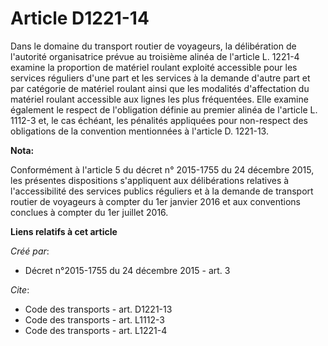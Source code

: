 # Article D1221-14

Dans le domaine du transport routier de voyageurs, la délibération de l'autorité organisatrice prévue au troisième alinéa de
l'article L. 1221-4 examine la proportion de matériel roulant exploité accessible pour les services réguliers d'une part et
les services à la demande d'autre part et par catégorie de matériel roulant ainsi que les modalités d'affectation du matériel
roulant accessible aux lignes les plus fréquentées. Elle examine également le respect de l'obligation définie au premier
alinéa de l'article L. 1112-3 et, le cas échéant, les pénalités appliquées pour non-respect des obligations de la convention
mentionnées à l'article D. 1221-13.

**Nota:**

Conformément à l'article 5 du décret n° 2015-1755 du 24 décembre 2015,  les présentes dispositions s'appliquent aux
délibérations relatives à  l'accessibilité des services publics réguliers et à la demande de  transport routier de voyageurs
à compter du 1er janvier 2016 et aux  conventions conclues à compter du 1er juillet 2016.

**Liens relatifs à cet article**

_Créé par_:

  - Décret n°2015-1755 du 24 décembre 2015 - art. 3

_Cite_:

  - Code des transports - art. D1221-13
  - Code des transports - art. L1112-3
  - Code des transports - art. L1221-4
